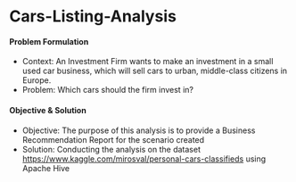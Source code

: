 # Cars-Listing-Analysis

#### Problem Formulation
- Context: An Investment Firm wants to make an investment in a small used car business, which will sell cars to urban, middle-class citizens in Europe.
- Problem: Which cars should the firm invest in?

#### Objective & Solution
- Objective: The purpose of this analysis is to provide a Business Recommendation Report for the scenario created
- Solution: Conducting the analysis on the dataset https://www.kaggle.com/mirosval/personal-cars-classifieds using Apache Hive
